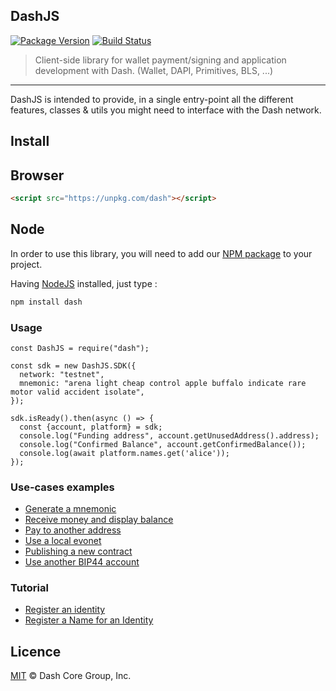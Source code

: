 ## DashJS

[![Package Version](https://img.shields.io/github/package-json/v/dashevo/dashjs.svg?&style=flat-square)](https://www.npmjs.org/package/dash)
[![Build Status](https://img.shields.io/travis/com/dashevo/dashjs.svg?branch=master&style=flat-square)](https://travis-ci.com/dashevo/dashjs)

> Client-side library for wallet payment/signing and application development with Dash. (Wallet, DAPI, Primitives, BLS, ...)

---

DashJS is intended to provide, in a single entry-point all the different features, classes & utils you might need to interface with the Dash network.

## Install

## Browser 

```html
<script src="https://unpkg.com/dash"></script>
```

## Node

In order to use this library, you will need to add our [NPM package](https://www.npmjs.com/dash) to your project.

Having [NodeJS](https://nodejs.org/) installed, just type :

```bash
npm install dash
```

### Usage 

```
const DashJS = require("dash");

const sdk = new DashJS.SDK({
  network: "testnet",
  mnemonic: "arena light cheap control apple buffalo indicate rare motor valid accident isolate",
});

sdk.isReady().then(async () => {
  const {account, platform} = sdk;
  console.log("Funding address", account.getUnusedAddress().address);
  console.log("Confirmed Balance", account.getConfirmedBalance());
  console.log(await platform.names.get('alice'));
});
```


### Use-cases examples
- [Generate a mnemonic](/examples/generate-a-new-mnemonic.md) 
- [Receive money and display balance](/examples/receive-money-and-check-balance.md) 
- [Pay to another address](/examples/pay-to-another-address.md) 
- [Use a local evonet](/examples/use-local-evonet.md) 
- [Publishing a new contract](/examples/publishing-a-new-contract.md) 
- [Use another BIP44 account](/examples/use-different-account.md) 
    
### Tutorial
- [Register an identity](https://dashplatform.readme.io/docs/tutorial-register-an-identity)
- [Register a Name for an Identity](https://dashplatform.readme.io/docs/tutorial-register-a-name-for-an-identity)
    

## Licence

[MIT](https://github.com/dashevo/dashjs/blob/master/LICENCE.md) © Dash Core Group, Inc.

